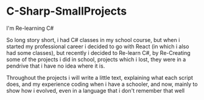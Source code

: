 # C-Sharp-SmallProjects
I'm Re-learning C#

So long story short, i had C# classes in my school course, but when i started my professional career i decided to go with React (in which i also had some classes), but recently i decided to Re-learn C#, by Re-Creating some of the projects i did in school, projects which i lost, they were in a pendrive that i have no idea where it is.

Throughout the projects i will write a little text, explaining what each script does, and my experience coding when i have a schooler, and now, mainly to show how i evolved, even in a language that i don't remember that well
